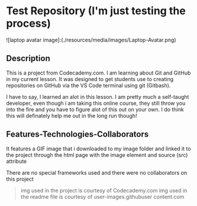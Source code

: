 # Test Repository (I'm just testing the process)

![laptop avatar image]:(./resources/media/images/Laptop-Avatar.png)

## Description

This is a project from Codecademy.com. I am learning about Git and GitHub in my current lesson. It was designed to get students use to creating repositories on GitHub via the VS Code terminal using git (Gitbash).

I have to say, I learned an alot in this lesson. I am pretty much a self-taught developer, even though i am taking this online course, they still throw you into the fire and you have to figure alot of this out on your own. I do think this will definately help me out in the long run though!

## Features-Technologies-Collaborators

It features a GIF image that i downloaded to my image folder and linked it to the project through the html page
with the image element and source (src) attribute

There are no special frameworks used and there were no collaborators on this project
>img used in the project is courtesy of Codecademy.com
>img used in the readme file is courtesy of user-images.githubuser content.com
